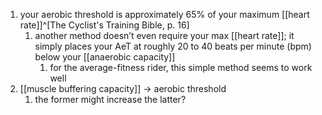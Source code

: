 1. your aerobic threshold is approximately 65% of your maximum [[heart rate]]^[The Cyclist's Training Bible, p. 16]
	1. another method doesn’t even require your max [[heart rate]]; it simply places your AeT at roughly 20 to 40 beats per minute (bpm) below your [[anaerobic capacity]]
		1. for the average-fitness rider, this simple method seems to work well
2. [[muscle buffering capacity]] → aerobic threshold
	1. the former might increase the latter?